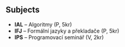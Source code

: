 ## Subjects

- **IAL** – Algoritmy (P, 5kr)
- **IFJ** – Formální jazyky a překladače (P, 5kr)
- **IPS** – Programovací seminář (V, 2kr)
